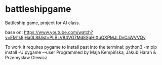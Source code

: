 # battleshipgame
Battleship game, project for AI class.

base on: https://www.youtube.com/watch?v=EM1s8jHa0L8&list=PLBLV84VG7Md8SgHlXuQXPMJLDvCaWVVQv

To work it requires pygame
to install past into the terminal: python3 -m pip install -U pygame --user
Programmed by Maja Kempińska, Jakub Harań & Przemysław Olewicz
